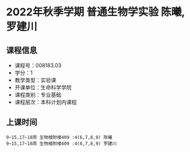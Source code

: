 # 2022年秋季学期 普通生物学实验 陈曦, 罗建川






## 课程信息

- 课程号：008183.03
- 学分：1
- 教学类型：实验课
- 开课单位：生命科学学院
- 课程类别：专业基础
- 课程层次：本科计划内课程

## 上课时间

```
9~15,17~18周 生物楼附楼409 :4(6,7,8,9) 陈曦
9~15,17~18周 生物楼附楼409 :4(6,7,8,9) 罗建川
```

